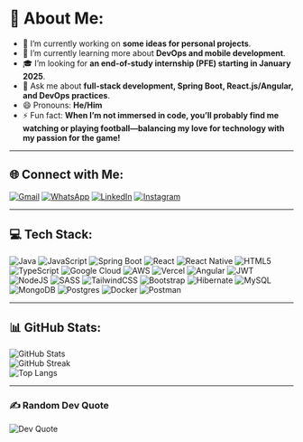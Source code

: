 # 💫 About Me:
- 🔭 I’m currently working on **some ideas for personal projects**.<br>
- 🌱 I’m currently learning more about **DevOps and mobile development**.<br>
- 🎓 I’m looking for **an end-of-study internship (PFE) starting in January 2025**.<br>
- 💬 Ask me about **full-stack development, Spring Boot, React.js/Angular, and DevOps practices**.<br>
- 😄 Pronouns: **He/Him**<br>
- ⚡ Fun fact: **When I’m not immersed in code, you’ll probably find me watching or playing football—balancing my love for technology with my passion for the game!**

---

## 🌐 Connect with Me:
[![Gmail](https://img.shields.io/badge/Gmail-D14836?logo=gmail&logoColor=white)](mailto:abdelhamidmouloudi2003@gmail.com)
[![WhatsApp](https://img.shields.io/badge/WhatsApp-25D366?logo=whatsapp&logoColor=white)](https://wa.me/212682276750)
[![LinkedIn](https://img.shields.io/badge/LinkedIn-%230077B5.svg?logo=linkedin&logoColor=white)](https://linkedin.com/in/abdelhamid--mouloudi) 
[![Instagram](https://img.shields.io/badge/Instagram-%23E4405F.svg?logo=Instagram&logoColor=white)](https://instagram.com/mouloudiabdelhamid)

---

## 💻 Tech Stack:
![Java](https://img.shields.io/badge/java-%23ED8B00.svg?style=for-the-badge&logo=openjdk&logoColor=white) 
![JavaScript](https://img.shields.io/badge/javascript-%23323330.svg?style=for-the-badge&logo=javascript&logoColor=%23F7DF1E) 
![Spring Boot](https://img.shields.io/badge/springboot-%236DB33F.svg?style=for-the-badge&logo=springboot&logoColor=white)
![React](https://img.shields.io/badge/react-%2320232a.svg?style=for-the-badge&logo=react&logoColor=%2361DAFB) 
![React Native](https://img.shields.io/badge/react_native-%2320232a.svg?style=for-the-badge&logo=react&logoColor=%2361DAFB) 
![HTML5](https://img.shields.io/badge/html5-%23E34F26.svg?style=for-the-badge&logo=html5&logoColor=white) 
![TypeScript](https://img.shields.io/badge/typescript-%23007ACC.svg?style=for-the-badge&logo=typescript&logoColor=white) 
![Google Cloud](https://img.shields.io/badge/GoogleCloud-%234285F4.svg?style=for-the-badge&logo=google-cloud&logoColor=white) 
![AWS](https://img.shields.io/badge/AWS-%23FF9900.svg?style=for-the-badge&logo=amazon-aws&logoColor=white) 
![Vercel](https://img.shields.io/badge/vercel-%23000000.svg?style=for-the-badge&logo=vercel&logoColor=white) 
![Angular](https://img.shields.io/badge/angular-%23DD0031.svg?style=for-the-badge&logo=angular&logoColor=white) 
![JWT](https://img.shields.io/badge/JWT-black?style=for-the-badge&logo=JSON%20web%20tokens) 
![NodeJS](https://img.shields.io/badge/node.js-6DA55F?style=for-the-badge&logo=node.js&logoColor=white) 
![SASS](https://img.shields.io/badge/SASS-hotpink.svg?style=for-the-badge&logo=SASS&logoColor=white) 
![TailwindCSS](https://img.shields.io/badge/tailwindcss-%2338B2AC.svg?style=for-the-badge&logo=tailwind-css&logoColor=white) 
![Bootstrap](https://img.shields.io/badge/bootstrap-%238511FA.svg?style=for-the-badge&logo=bootstrap&logoColor=white) 
![Hibernate](https://img.shields.io/badge/Hibernate-59666C?style=for-the-badge&logo=Hibernate&logoColor=white) 
![MySQL](https://img.shields.io/badge/mysql-4479A1.svg?style=for-the-badge&logo=mysql&logoColor=white) 
![MongoDB](https://img.shields.io/badge/MongoDB-%234ea94b.svg?style=for-the-badge&logo=mongodb&logoColor=white) 
![Postgres](https://img.shields.io/badge/postgres-%23316192.svg?style=for-the-badge&logo=postgresql&logoColor=white) 
![Docker](https://img.shields.io/badge/docker-%230db7ed.svg?style=for-the-badge&logo=docker&logoColor=white) 
![Postman](https://img.shields.io/badge/postman-%23FF6C37.svg?style=for-the-badge&logo=postman&logoColor=white)

---

## 📊 GitHub Stats:
![GitHub Stats](https://github-readme-stats.vercel.app/api?username=Abdelhamid-Mouloudi&theme=dark&hide_border=false&include_all_commits=false&count_private=false)<br/>
![GitHub Streak](https://github-readme-streak-stats.herokuapp.com/?user=Abdelhamid-Mouloudi&theme=dark&hide_border=false)<br/>
![Top Langs](https://github-readme-stats.vercel.app/api/top-langs/?username=Abdelhamid-Mouloudi&theme=dark&hide_border=false&include_all_commits=false&count_private=false&layout=compact)

---

### ✍️ Random Dev Quote
![Dev Quote](https://quotes-github-readme.vercel.app/api?type=horizontal&theme=radical)


